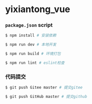 # yixiantong_vue

### `package.json` script

```bash
$ npm install # 安装依赖

$ npm run dev # 本地开发

$ npm run build # 环境打包

$ npm run lint # eslint检查
```

### 代码提交

```bash
$ git push Gitee master # 提交gitee

$ git push GitHub master # 提交github
```



